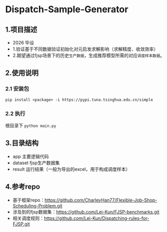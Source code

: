 # Dispatch-Sample-Generator

## 1.项目描述
- 2026 毕设
- 1.验证基于不同数据验证初始化对元启发求解影响（求解精度、收敛效率）
- 2.期望通过fjsp场景下的历史`生产数据`，生成推荐模型所需的对应`调度样本数据`。

## 2.使用说明

### 2.1 安装包

`pip install <package> -i https://pypi.tuna.tsinghua.edu.cn/simple`

### 2.2 执行
根目录下
`python main.py`

## 3.目录结构
- app 主要逻辑代码
- dataset fjsp生产数据集
- result 运行结果（一般为导出的excel，用于构成调度样本）


## 4.参考repo
- 基于框架repo：https://github.com/CharleyHan77/Flexible-Job-Shop-Scheduling-Problem.git
- 涉及到的fjsp数据集：https://github.com/Lei-Kun/FJSP-benchmarks.git
- 相关调度规则：https://github.com/Lei-Kun/Dispatching-rules-for-FJSP.git